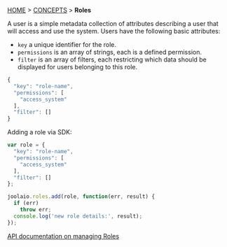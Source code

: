 [HOME](Home) > [CONCEPTS](basic-concepts) > **Roles**

A user is a simple metadata collection of attributes describing a user that will access and use the system.
Users have the following basic attributes:
- `key` a unique identifier for the role.
- `permissions` is an array of strings, each is a defined permission.
- `filter` is an array of filters, each restricting which data should be displayed for users belonging to this role.

```js
{
  "key": "role-name",
  "permissions": [
    "access_system"
  ],
  "filter": []
}
```

Adding a role via SDK:
```js
var role = {
  "key": "role-name",
  "permissions": [
    "access_system"
  ],
  "filter": []
};

joolaio.roles.add(role, function(err, result) {
  if (err)
    throw err;
  console.log('new role details:', result);
});
```

[API documentation on managing Roles](https://github.com/joola/joola.io/wiki/api-documentation#roles-rolesworkspaceapitoken)